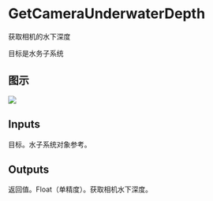 # GetCameraUnderwaterDepth

获取相机的水下深度

目标是水务子系统

## 图示

![]($-20221218-21320771.png)

## Inputs

目标。水子系统对象参考。  

## Outputs

返回值。Float（单精度）。获取相机水下深度。
